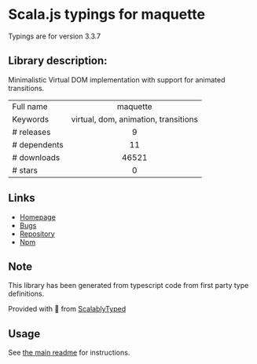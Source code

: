 
# Scala.js typings for maquette

Typings are for version 3.3.7

## Library description:
Minimalistic Virtual DOM implementation with support for animated transitions.

|                    |                 |
| ------------------ | :-------------: |
| Full name          | maquette |
| Keywords           | virtual, dom, animation, transitions |
| # releases         | 9 |
| # dependents       | 11 |
| # downloads        | 46521 |
| # stars            | 0 |

## Links
- [Homepage](https://maquettejs.org/)
- [Bugs](https://github.com/AFASSoftware/maquette/issues)
- [Repository](https://github.com/AFASSoftware/maquette)
- [Npm](https://www.npmjs.com/package/maquette)
    


## Note
This library has been generated from typescript code from first party type definitions.

Provided with :purple_heart: from [ScalablyTyped](https://github.com/oyvindberg/ScalablyTyped)

## Usage
See [the main readme](../../readme.md) for instructions.


